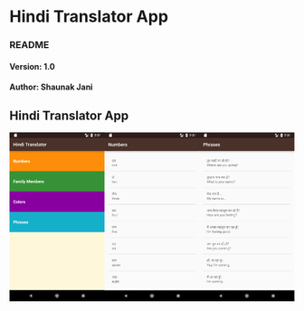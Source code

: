 # Hindi Translator App
### README
#### Version: 1.0
#### Author: Shaunak Jani

## Hindi Translator App
![Hindi Translator App][Hindi-Translator-app]

[Hindi-Translator-app]: ./media/app_screenshot.png
